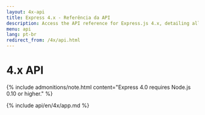 ```yaml
---
layout: 4x-api
title: Express 4.x - Referência da API
description: Access the API reference for Express.js 4.x, detailing all modules, methods, and properties for building web applications with this version.
menu: api
lang: pt-br
redirect_from: /4x/api.html
---
```


<div id="api-doc" markdown="1">

  <h1>4.x API</h1>

{% include admonitions/note.html content="Express 4.0 requires Node.js 0.10 or higher." %}

<a id='app' class='h2'></a>
{% include api/en/4x/app.md %}

</div>
